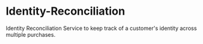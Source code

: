 # Identity-Reconciliation
Identity Reconciliation Service to keep track of a customer's identity across multiple purchases.
